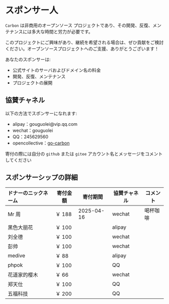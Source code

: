 # スポンサー人

`Carbon` は非商用のオープンソース プロジェクトであり、その開発、反復、メンテナンスには多大な時間と労力が必要です。

このプロジェクトにご興味があり、継続を希望される場合は、ぜひ貢献をご検討ください。オープンソースプロジェクトへのご支援、ありがとうございます！

あなたのスポンサーは:
- 公式サイトのサーバおよびドメイン名の料金
- 開発、反復、メンテナンス
- プロジェクトの展開

## 協賛チャネル

以下の方法でスポンサーになれます:

<ul class="simple-list">
    <li>
        alipay：gouguolei@vip.qq.com
    </li>
    <li>
        wechat：gouguolei
    </li>
    <li>
        QQ：245629560
    </li>
    <li>
        opencollective：<a target="_blank" rel="noreferrer" href="https://opencollective.com/go-carbon">go-carbon</a>
    </li>
</ul>

寄付の際には自分の `github` または `gitee` アカウント名とメッセージをコメントしてください

## スポンサーシップの詳細
| ドナーのニックネーム     | 寄付金額  | 寄付期間       | 協賛チャネル   | コメント |
|:--------|-------|---------|-----|------|
| Mr 周    | ￥ 188 | 2025-04-16 | wechat | 喝杯咖啡  |
| 黑色大丽花   | ￥ 100 |  | alipay	 |  |
| 刘全德     | ￥ 100 |  | wechat |     |
| 彭帅      | ￥ 100 |  | wechat |     |
| medive  | ￥ 88  |  | alipay	 |     |
| phpok   | ￥ 100 |  | QQ |     |
| 花道家的樱木  | ￥ 66  |  | wechat |     |
| 郑天仕     | ￥ 100 |  | QQ |     |
| 五福科技    | ￥ 200 |  | QQ |     |
